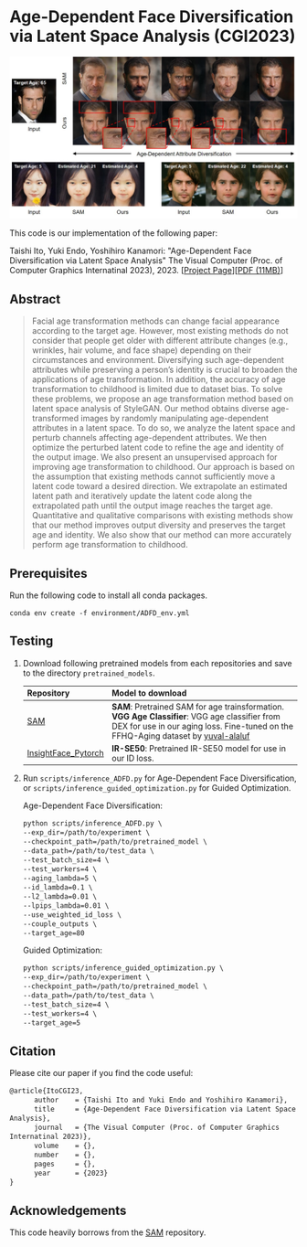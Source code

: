 # Age-Dependent Face Diversification via Latent Space Analysis (CGI2023)

![teaser](docs/teaser.jpg)

This code is our implementation of the following paper:

Taishi Ito, Yuki Endo, Yoshihiro Kanamori: "Age-Dependent Face Diversification via Latent Space Analysis" The Visual Computer (Proc. of Computer Graphics Internatinal 2023), 2023. [[Project Page](http://cgg.cs.tsukuba.ac.jp/~itohlee/pub/ADFD)][[PDF (11MB)](http://www.cgg.cs.tsukuba.ac.jp/~itohlee/pub/ADFD/pdf/CGI_2023_paper_Ito_f.pdf)]

## Abstract
> Facial age transformation methods can change facial appearance according to the target age. However, most existing methods do not consider that people get older with different attribute changes (e.g., wrinkles, hair volume, and face shape) depending on their circumstances and environment. Diversifying such age-dependent attributes while preserving a person’s identity is crucial to broaden the applications of age transformation. In addition, the accuracy of age transformation to childhood is limited due to dataset bias. To solve these problems, we propose an age transformation method based on latent space analysis of StyleGAN. Our method obtains diverse age-transformed images by randomly manipulating age-dependent attributes in a latent space. To do so, we analyze the latent space and perturb channels affecting age-dependent attributes. We then optimize the perturbed latent code to refine the age and identity of the output image. We also present an unsupervised approach for improving age transformation to childhood. Our approach is based on the assumption that existing methods cannot sufficiently move a latent code toward a desired direction. We extrapolate an estimated latent path and iteratively update the latent code along the extrapolated path until the output image reaches the target age. Quantitative and qualitative comparisons with existing methods show that our method improves output diversity and preserves the target age and identity. We also show that our method can more accurately perform age transformation to childhood. 

## Prerequisites
Run the following code to install all conda packages.
```
conda env create -f environment/ADFD_env.yml
```

## Testing
1. Download following pretrained models from each repositories and save to the directory `pretrained_models`.

      Repository | Model to download
      ---------- | -----------------
      [SAM](https://github.com/yuval-alaluf/SAM#pretrained-models)  | **SAM**: Pretrained SAM for age trainsformation. <br> **VGG Age Classifier**: VGG age classifier from DEX for use in our aging loss. Fine-tuned on the FFHQ-Aging dataset by [yuval-alaluf](https://github.com/yuval-alaluf/SAM)
      [InsightFace_Pytorch](https://github.com/TreB1eN/InsightFace_Pytorch)  | **IR-SE50**: Pretrained IR-SE50 model for use in our ID loss.

3. Run `scripts/inference_ADFD.py` for Age-Dependent Face Diversification, or `scripts/inference_guided_optimization.py` for Guided Optimization.

      Age-Dependent Face Diversification:
      ```
      python scripts/inference_ADFD.py \
      --exp_dir=/path/to/experiment \
      --checkpoint_path=/path/to/pretrained_model \
      --data_path=/path/to/test_data \
      --test_batch_size=4 \
      --test_workers=4 \
      --aging_lambda=5 \
      --id_lambda=0.1 \
      --l2_lambda=0.01 \
      --lpips_lambda=0.01 \
      --use_weighted_id_loss \
      --couple_outputs \
      --target_age=80
      ```
      Guided Optimization:
      ```
      python scripts/inference_guided_optimization.py \
      --exp_dir=/path/to/experiment \
      --checkpoint_path=/path/to/pretrained_model \
      --data_path=/path/to/test_data \
      --test_batch_size=4 \
      --test_workers=4 \
      --target_age=5
      ```

## Citation
Please cite our paper if you find the code useful:
```
@article{ItoCGI23,
      author    = {Taishi Ito and Yuki Endo and Yoshihiro Kanamori},
      title     = {Age-Dependent Face Diversification via Latent Space Analysis},
      journal   = {The Visual Computer (Proc. of Computer Graphics Internatinal 2023)},
      volume    = {},
      number    = {},
      pages     = {},
      year      = {2023}
}
```


## Acknowledgements
This code heavily borrows from the [SAM](https://github.com/yuval-alaluf/SAM) repository.
